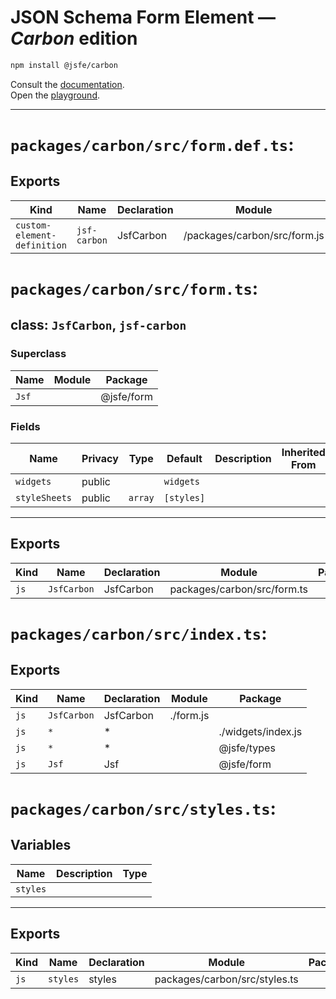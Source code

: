 # JSON Schema Form Element — ***Carbon*** edition

```sh
npm install @jsfe/carbon
```

Consult the [documentation](../../README.md).  
Open the [playground](https://jsfe.js.org).

---

# `packages/carbon/src/form.def.ts`:

## Exports

| Kind                        | Name         | Declaration | Module                       | Package |
| --------------------------- | ------------ | ----------- | ---------------------------- | ------- |
| `custom-element-definition` | `jsf-carbon` | JsfCarbon   | /packages/carbon/src/form.js |         |

# `packages/carbon/src/form.ts`:

## class: `JsfCarbon`, `jsf-carbon`

### Superclass

| Name  | Module | Package    |
| ----- | ------ | ---------- |
| `Jsf` |        | @jsfe/form |

### Fields

| Name          | Privacy | Type    | Default    | Description | Inherited From |
| ------------- | ------- | ------- | ---------- | ----------- | -------------- |
| `widgets`     | public  |         | `widgets`  |             |                |
| `styleSheets` | public  | `array` | `[styles]` |             |                |

<hr/>

## Exports

| Kind | Name        | Declaration | Module                      | Package |
| ---- | ----------- | ----------- | --------------------------- | ------- |
| `js` | `JsfCarbon` | JsfCarbon   | packages/carbon/src/form.ts |         |

# `packages/carbon/src/index.ts`:

## Exports

| Kind | Name        | Declaration | Module    | Package            |
| ---- | ----------- | ----------- | --------- | ------------------ |
| `js` | `JsfCarbon` | JsfCarbon   | ./form.js |                    |
| `js` | `*`         | \*          |           | ./widgets/index.js |
| `js` | `*`         | \*          |           | @jsfe/types        |
| `js` | `Jsf`       | Jsf         |           | @jsfe/form         |

# `packages/carbon/src/styles.ts`:

## Variables

| Name     | Description | Type |
| -------- | ----------- | ---- |
| `styles` |             |      |

<hr/>

## Exports

| Kind | Name     | Declaration | Module                        | Package |
| ---- | -------- | ----------- | ----------------------------- | ------- |
| `js` | `styles` | styles      | packages/carbon/src/styles.ts |         |

